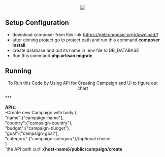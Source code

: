 <p align="center"><img src="https://laravel.com/assets/img/components/logo-laravel.svg"></p>

## Setup Configuration
- download composer from this link (https://getcomposer.org/download/)
- after cloning project go to project path and run this command <b>composer install</b>
- create database and put its name in .env file to DB_DATABASE
- Run this command <b>php artisan migrate</b>

## Running
<p align="center">To Run this Code by Using API for Creating Campaign and UI to figure out chart</p>
                ***
<p><b>APIs</b>:<br/>
  -Create new Campaign with body {<br/>
    "name":{"campaign-name"},<br/>
    "country":{"campaign-country"},<br/>
    "budget":{"campaign-budget"},<br/>
    "goal":{"campaign-goal"},<br/>
    "category":{"campaign-category"}//optional choice<br/>
    }<br/>
      `the API path curl`:<b>{host-name}/public/campaign/create</b></p>
